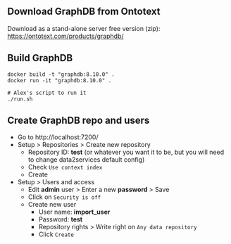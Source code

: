 ## Download GraphDB from Ontotext

Download as a stand-alone server free version (zip): https://ontotext.com/products/graphdb/

## Build GraphDB

```shell
docker build -t "graphdb:8.10.0" .
docker run -it "graphdb:8.10.0" .

# Alex's script to run it
./run.sh
```



## Create GraphDB repo and users

- Go to http://localhost:7200/
- Setup > Repositories > Create new repository
  - Repository ID: **test** (or whatever you want it to be, but you will need to change data2services default config)
  - Check `Use context index`
  - Create
- Setup > Users and access
  - Edit **admin** user > Enter a new **password** > Save
  - Click on `Security is off` 
  - Create new user
    - User name: **import_user**
    - Password: **test**
    - Repository rights > Write right on `Any data repository`
    - Click `Create`

